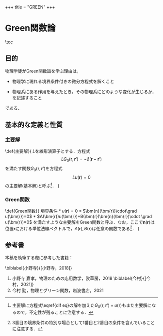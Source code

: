 +++
title = "GREEN"
+++

# Green関数論

\toc

## 目的

物理学徒がGreen関数論を学ぶ理由は，

* 物理学に現れる境界条件付きの微分方程式を解くこと

* 物理系にある作用を与えたとき，その物理系にどのような変化が生じるか，を記述すること

である．

## 基本的な定義と性質

### 主要解

\def{主要解}{
    $L$を線形演算子とする．方程式
    $$
    LG_0(\bm{r},\bm{r}')=-\delta(\bm{r}-\bm{r}')
    $$
    を満たす関数$G_0(\bm{r},\bm{r}')$を方程式
    $$\label{dif eq}
    Lu(\bm{r})=0
    $$
    の主要解(基本解)と呼ぶ[^1]．
}

[^1]: 主要解に方程式\eqref{dif eq}の解を加えた$G_0(\bm{r},\bm{r}')+u(\bm{r})$もまた主要解になるので，不定性が残ることに注意する．

### Green関数

\def{Green関数}{
    境界条件
    * $u(\bm{r})=0$
    * $\bm{n}(\bm{r})\cdot\grad u(\bm{r})=0$
    * $A(\bm{r})u(\bm{r})+B(\bm{r})\bm{n}(\bm{r})\cdot \grad u(\bm{r})=0$
    を満たすような主要解をGreen関数と呼ぶ．なお，ここで$\bm{n}(\bm{r})$は位置$\bm{r}$における単位法線ベクトルで，$A(\bm{r}),B(\bm{r})$は任意の関数である[^2]．
}

[^2]: 3番目の境界条件の特別な場合として1番目と2番目の条件を含んでいることに注意する．






















## 参考書

本稿を執筆する際に参考した書籍：

\biblabel{小野寺}{[小野寺，2018]}
1. 小野寺 嘉孝，物理のための応用数学，裳華房，2018
\biblabel{今村}{[今村，2021]}
2. 今村 勤，物理とグリーン関数，岩波書店，2021